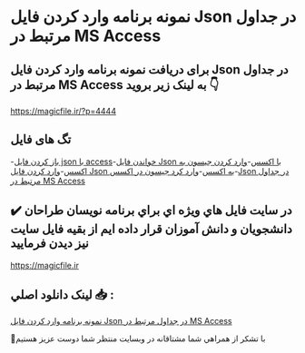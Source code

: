 # نمونه برنامه وارد کردن فایل Json در جداول مرتبط در MS Access

## برای دریافت نمونه برنامه وارد کردن فایل Json در جداول مرتبط در MS Access به لینک زیر بروید 👇

https://magicfile.ir/?p=4444

## تگ های فایل

-[باز کردن فایل json با access](https://magicfile.ir/product/%d9%88%d8%a7%d8%b1%d8%af-%da%a9%d8%b1%d8%af%d9%86-%d9%81%d8%a7%db%8c%d9%84json-%d8%af%d8%b1-%d8%ac%d8%af%d8%a7%d9%88%d9%84-%d9%85%d8%b1%d8%aa%d8%a8%d8%b7-ms-access/)-[خواندن فایل Json با اکسس](https://magicfile.ir/product/%d9%88%d8%a7%d8%b1%d8%af-%da%a9%d8%b1%d8%af%d9%86-%d9%81%d8%a7%db%8c%d9%84json-%d8%af%d8%b1-%d8%ac%d8%af%d8%a7%d9%88%d9%84-%d9%85%d8%b1%d8%aa%d8%a8%d8%b7-ms-access/)-[وارد کردن جیسون به اکسس](https://magicfile.ir/product/%d9%88%d8%a7%d8%b1%d8%af-%da%a9%d8%b1%d8%af%d9%86-%d9%81%d8%a7%db%8c%d9%84json-%d8%af%d8%b1-%d8%ac%d8%af%d8%a7%d9%88%d9%84-%d9%85%d8%b1%d8%aa%d8%a8%d8%b7-ms-access/)-[وارد کردن فایل Json به اکسس](https://magicfile.ir/product/%d9%88%d8%a7%d8%b1%d8%af-%da%a9%d8%b1%d8%af%d9%86-%d9%81%d8%a7%db%8c%d9%84json-%d8%af%d8%b1-%d8%ac%d8%af%d8%a7%d9%88%d9%84-%d9%85%d8%b1%d8%aa%d8%a8%d8%b7-ms-access/)-[وارد کرد جیسون در اکسس](https://magicfile.ir/product/%d9%88%d8%a7%d8%b1%d8%af-%da%a9%d8%b1%d8%af%d9%86-%d9%81%d8%a7%db%8c%d9%84json-%d8%af%d8%b1-%d8%ac%d8%af%d8%a7%d9%88%d9%84-%d9%85%d8%b1%d8%aa%d8%a8%d8%b7-ms-access/)-[Json در جداول مرتبط در MS Access](https://magicfile.ir/product/%d9%88%d8%a7%d8%b1%d8%af-%da%a9%d8%b1%d8%af%d9%86-%d9%81%d8%a7%db%8c%d9%84json-%d8%af%d8%b1-%d8%ac%d8%af%d8%a7%d9%88%d9%84-%d9%85%d8%b1%d8%aa%d8%a8%d8%b7-ms-access/)

## ✔️ در سايت فايل هاي ويژه اي براي برنامه نويسان طراحان دانشجويان و دانش آموزان قرار داده ايم از بقيه فايل سايت نيز ديدن فرماييد

https://magicfile.ir


## لينک دانلود اصلي 📥 :

[نمونه برنامه وارد کردن فایل Json در جداول مرتبط در MS Access](https://magicfile.ir/product/%d9%88%d8%a7%d8%b1%d8%af-%da%a9%d8%b1%d8%af%d9%86-%d9%81%d8%a7%db%8c%d9%84json-%d8%af%d8%b1-%d8%ac%d8%af%d8%a7%d9%88%d9%84-%d9%85%d8%b1%d8%aa%d8%a8%d8%b7-ms-access/) 


🙏با تشکر از همراهي شما مشتاقانه در وبسایت منتظر شما دوست عزیز هستیم

